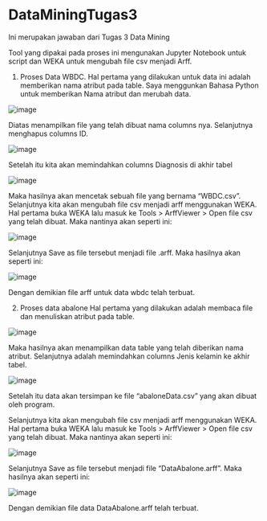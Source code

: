 # DataMiningTugas3
Ini merupakan jawaban dari Tugas 3 Data Mining

Tool yang dipakai pada proses ini mengunakan Jupyter Notebook untuk script dan WEKA untuk mengubah file csv menjadi Arff.
1.	Proses Data WBDC.
Hal pertama yang dilakukan untuk data ini adalah memberikan nama atribut pada table.
Saya menggunkan Bahasa Python untuk memberikan Nama atribut dan merubah data.

![image](https://user-images.githubusercontent.com/50357969/95885109-1486a500-0da7-11eb-8c0b-612fb9361d79.png)

Diatas menampilkan file yang telah dibuat nama columns nya.
Selanjutnya menghapus columns ID.

![image](https://user-images.githubusercontent.com/50357969/95885204-341dcd80-0da7-11eb-9641-681a1af5dde4.png)

Setelah itu kita akan memindahkan columns Diagnosis di akhir tabel

![image](https://user-images.githubusercontent.com/50357969/95885277-47309d80-0da7-11eb-90df-dc3cdf3b7733.png)

Maka hasilnya akan mencetak sebuah file yang bernama “WBDC.csv”.
Selanjutnya kita akan mengubah file csv menjadi arff menggunakan WEKA.
Hal pertama buka WEKA lalu masuk ke Tools > ArffViewer > Open file csv yang telah dibuat.
Maka nantinya akan seperti ini:
 
 ![image](https://user-images.githubusercontent.com/50357969/95885341-59124080-0da7-11eb-8e44-3a97dd8b72fe.png)
 
Selanjutnya Save as file tersebut menjadi file .arff.
Maka hasilnya akan seperti ini:
 
 ![image](https://user-images.githubusercontent.com/50357969/95885406-69c2b680-0da7-11eb-8991-34e3b7aea7cd.png)
 
Dengan demikian file arff untuk data wbdc telah terbuat.


2.	Proses data abalone
Hal pertama yang dilakukan adalah membaca file dan menuliskan atribut pada table.
 
 ![image](https://user-images.githubusercontent.com/50357969/95885477-79da9600-0da7-11eb-9c3d-945d64b46951.png)
 
Maka hasilnya akan menampilkan data table yang telah diberikan nama atribut.
Selanjutnya adalah memindahkan columns Jenis kelamin ke akhir tabel.
 
 ![image](https://user-images.githubusercontent.com/50357969/95885533-8a8b0c00-0da7-11eb-9e65-47c18b4fd24a.png)

 
Setelah itu data akan tersimpan ke file “abaloneData.csv” yang akan dibuat oleh program.

Selanjutnya kita akan mengubah file csv menjadi arff menggunakan WEKA.
Hal pertama buka WEKA lalu masuk ke Tools > ArffViewer > Open file csv yang telah dibuat.
Maka nantinya akan seperti ini:
 
 ![image](https://user-images.githubusercontent.com/50357969/95885587-9bd41880-0da7-11eb-8f95-9dfd243a98bb.png)
 
Selanjutnya Save as file tersebut menjadi file “DataAbalone.arff”.
Maka hasilnya akan seperti ini:

 ![image](https://user-images.githubusercontent.com/50357969/95885614-a68ead80-0da7-11eb-85e1-999e8112eb05.png)

Dengan demikian file data DataAbalone.arff telah terbuat.
